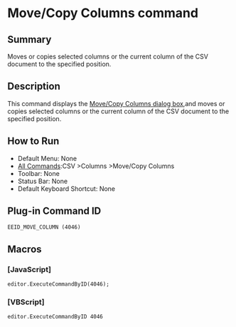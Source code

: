 # Move/Copy Columns command

## Summary

Moves or copies selected columns or the current column of the CSV document to the specified position.

## Description

This command displays the [Move/Copy Columns dialog box](../../dlg/move_column/index),and moves or copies selected columns or the current column of the CSV document to the specified position.

## How to Run

- Default Menu: None
- [All Commands](../tools/all_commands):CSV \>Columns \>Move/Copy Columns
- Toolbar: None
- Status Bar: None
- Default Keyboard Shortcut: None

## Plug-in Command ID

```
EEID_MOVE_COLUMN (4046)```

## Macros

### \[JavaScript\]

```
editor.ExecuteCommandByID(4046);
```

### \[VBScript\]

```
editor.ExecuteCommandByID 4046
```
